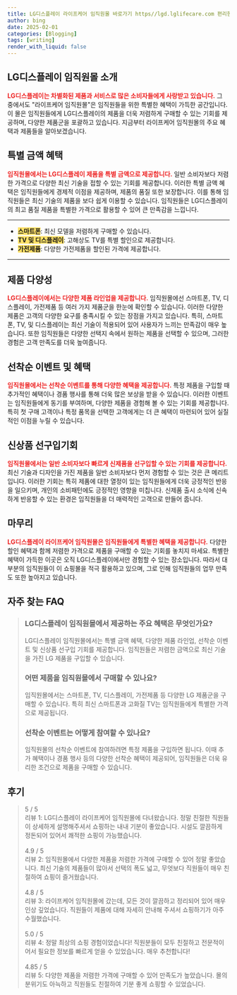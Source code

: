 ```yaml
---
title: LG디스플레이 라이프케어 임직원몰 바로가기 https//lgd.lglifecare.com 편리한 쇼핑
author: bing
date: 2025-02-01
categories: [Blogging]
tags: [writing]
render_with_liquid: false
---
```



<h2 id='LG디스플레이 임직원몰 소개'>LG디스플레이 임직원몰 소개</h2>

<p><b><span style="color: #ee2323;">LG디스플레이는 차별화된 제품과 서비스로 많은 소비자들에게 사랑받고 있습니다.</span></b> 그 중에서도 "라이프케어 임직원몰"은 임직원들을 위한 특별한 혜택이 가득한 공간입니다. 이 몰은 임직원들에게 LG디스플레이의 제품을 더욱 저렴하게 구매할 수 있는 기회를 제공하며, 다양한 제품군을 포괄하고 있습니다. 지금부터 라이프케어 임직원몰의 주요 혜택과 제품들을 알아보겠습니다.</p>

<h2 id='특별 금액 혜택'>특별 금액 혜택</h2>

<p><b><span style="color: #ee2323;">임직원몰에서는 LG디스플레이 제품을 특별 금액으로 제공합니다.</span></b> 일반 소비자보다 저렴한 가격으로 다양한 최신 기술을 접할 수 있는 기회를 제공합니다. 이러한 특별 금액 혜택은 임직원들에게 경제적 이점을 제공하며, 제품의 품질 또한 보장합니다. 이를 통해 임직원들은 최신 기술의 제품을 보다 쉽게 이용할 수 있습니다. 임직원들은 LG디스플레이의 최고 품질 제품을 특별한 가격으로 활용할 수 있어 큰 만족감을 느낍니다.</p>

<hr />

<ul>
    <li><b><span style="background-color: #ffe066;">스마트폰</span></b>: 최신 모델을 저렴하게 구매할 수 있습니다.</li>
    <li><b><span style="background-color: #ffe066;">TV 및 디스플레이</span></b>: 고해상도 TV를 특별 할인으로 제공합니다.</li>
    <li><b><span style="background-color: #ffe066;">가전제품</span></b>: 다양한 가전제품을 할인된 가격에 제공합니다.</li>
</ul>

<hr />

<h2 id='제품 다양성'>제품 다양성</h2>

<p><b><span style="color: #ee2323;">LG디스플레이에서는 다양한 제품 라인업을 제공합니다.</span></b> 임직원몰에선 스마트폰, TV, 디스플레이, 가전제품 등 여러 가지 제품군을 한눈에 확인할 수 있습니다. 이러한 다양한 제품은 고객의 다양한 요구를 충족시킬 수 있는 장점을 가지고 있습니다. 특히, 스마트폰, TV, 및 디스플레이는 최신 기술이 적용되어 있어 사용자가 느끼는 만족감이 매우 높습니다. 또한 임직원들은 다양한 선택지 속에서 원하는 제품을 선택할 수 있으며, 그러한 경험은 고객 만족도를 더욱 높여줍니다.</p>

<h2 id='선착순 이벤트 및 혜택'>선착순 이벤트 및 혜택</h2>

<p><b><span style="color: #ee2323;">임직원몰에서는 선착순 이벤트를 통해 다양한 혜택을 제공합니다.</span></b> 특정 제품을 구입할 때 추가적인 혜택이나 경품 행사를 통해 더욱 많은 보상을 받을 수 있습니다. 이러한 이벤트는 임직원들에게 동기를 부여하며, 다양한 제품을 경험해 볼 수 있는 기회를 제공합니다. 특히 첫 구매 고객이나 특정 품목을 선택한 고객에게는 더 큰 혜택이 마련되어 있어 실질적인 이점을 누릴 수 있습니다.</p>

<h2 id='신상품 선구입기회'>신상품 선구입기회</h2>

<p><b><span style="color: #ee2323;">임직원몰에서는 일반 소비자보다 빠르게 신제품을 선구입할 수 있는 기회를 제공합니다.</span></b> 최신 기술과 디자인을 가진 제품을 일반 소비자보다 먼저 경험할 수 있는 것은 큰 메리트입니다. 이러한 기회는 특히 제품에 대한 열정이 있는 임직원들에게 더욱 긍정적인 반응을 일으키며, 개인의 소비패턴에도 긍정적인 영향을 미칩니다. 신제품 출시 소식에 신속하게 반응할 수 있는 환경은 임직원들을 더 매력적인 고객으로 만들어 줍니다.</p>

<h2 id='마무리'>마무리</h2>

<p><b><span style="color: #ee2323;">LG디스플레이 라이프케어 임직원몰은 임직원들에게 특별한 혜택을 제공합니다.</span></b> 다양한 할인 혜택과 함께 저렴한 가격으로 제품을 구매할 수 있는 기회를 놓치지 마세요. 특별한 혜택이 가득한 이곳은 오직 LG디스플레이에서만 경험할 수 있는 장소입니다. 따라서 대부분의 임직원들이 이 쇼핑몰을 적극 활용하고 있으며, 그로 인해 임직원들의 업무 만족도 또한 높아지고 있습니다.</p>


<h2 id='자주_찾는_FAQ'>자주 찾는 FAQ</h2>
<div itemscope="" itemtype="https://schema.org/FAQPage"> 
<blockquote> 
<div itemscope="" itemprop="mainEntity" itemtype="https://schema.org/Question"> 
<h3 itemprop="name">LG디스플레이 임직원몰에서 제공하는 주요 혜택은 무엇인가요?</h3> 
<div itemscope="" itemprop="acceptedAnswer" itemtype="https://schema.org/Answer"> 
<span itemprop="text"> 
<p>LG디스플레이 임직원몰에서는 특별 금액 혜택, 다양한 제품 라인업, 선착순 이벤트 및 신상품 선구입 기회를 제공합니다. 임직원들은 저렴한 금액으로 최신 기술을 가진 LG 제품을 구입할 수 있습니다.</p> 
</span> 
</div> 
</div> 

<div itemscope="" itemprop="mainEntity" itemtype="https://schema.org/Question"> 
<h3 itemprop="name">어떤 제품을 임직원몰에서 구매할 수 있나요?</h3> 
<div itemscope="" itemprop="acceptedAnswer" itemtype="https://schema.org/Answer"> 
<span itemprop="text"> 
<p>임직원몰에서는 스마트폰, TV, 디스플레이, 가전제품 등 다양한 LG 제품군을 구매할 수 있습니다. 특히 최신 스마트폰과 고화질 TV는 임직원들에게 특별한 가격으로 제공됩니다.</p> 
</span> 
</div> 
</div> 

<div itemscope="" itemprop="mainEntity" itemtype="https://schema.org/Question"> 
<h3 itemprop="name">선착순 이벤트는 어떻게 참여할 수 있나요?</h3> 
<div itemscope="" itemprop="acceptedAnswer" itemtype="https://schema.org/Answer"> 
<span itemprop="text"> 
<p>임직원몰의 선착순 이벤트에 참여하려면 특정 제품을 구입하면 됩니다. 이때 추가 혜택이나 경품 행사 등의 다양한 선착순 혜택이 제공되어, 임직원들은 더욱 유리한 조건으로 제품을 구매할 수 있습니다.</p> 
</span> 
</div> 
</div> 

</blockquote> 
</div>
<h2 id='후기'>후기</h2>
<div itemscope itemtype="https://schema.org/Product">
  <blockquote>
  <div itemprop="review" itemscope itemtype="https://schema.org/Review">
      <div itemprop="reviewRating" itemscope itemtype="https://schema.org/Rating"> <span itemprop="ratingValue">5</span> / <span itemprop="bestRating">5</span> </div>
      <span itemprop="reviewBody">리뷰 1: LG디스플레이 라이프케어 임직원몰에 다녀왔습니다. 정말 친절한 직원들이 상세하게 설명해주셔서 쇼핑하는 내내 기분이 좋았습니다. 시설도 깔끔하게 정돈되어 있어서 쾌적한 쇼핑이 가능했습니다.</span>
  </div>
  <br>
  <div itemprop="review" itemscope itemtype="https://schema.org/Review">
      <div itemprop="reviewRating" itemscope itemtype="https://schema.org/Rating"> <span itemprop="ratingValue">4.9</span> / <span itemprop="bestRating">5</span> </div>
      <span itemprop="reviewBody">리뷰 2: 임직원몰에서 다양한 제품을 저렴한 가격에 구매할 수 있어 정말 좋았습니다. 최신 기술의 제품들이 많아서 선택의 폭도 넓고, 무엇보다 직원들이 매우 친절하여 쇼핑이 즐거웠습니다.</span>
  </div>
  <br>
  <div itemprop="review" itemscope itemtype="https://schema.org/Review">
      <div itemprop="reviewRating" itemscope itemtype="https://schema.org/Rating"> <span itemprop="ratingValue">4.8</span> / <span itemprop="bestRating">5</span> </div>
      <span itemprop="reviewBody">리뷰 3: 라이프케어 임직원몰에 갔는데, 모든 것이 깔끔하고 정리되어 있어 매우 인상 깊었습니다. 직원들이 제품에 대해 자세히 안내해 주셔서 쇼핑하기가 아주 수월했습니다.</span>
  </div>
  <br>
  <div itemprop="review" itemscope itemtype="https://schema.org/Review">
      <div itemprop="reviewRating" itemscope itemtype="https://schema.org/Rating"> <span itemprop="ratingValue">5.0</span> / <span itemprop="bestRating">5</span> </div>
      <span itemprop="reviewBody">리뷰 4: 정말 최상의 쇼핑 경험이었습니다! 직원분들이 모두 친절하고 전문적이어서 필요한 정보를 빠르게 얻을 수 있었습니다. 매우 추천합니다!</span>
  </div>
  <br>
  <div itemprop="review" itemscope itemtype="https://schema.org/Review">
      <div itemprop="reviewRating" itemscope itemtype="https://schema.org/Rating"> <span itemprop="ratingValue">4.85</span> / <span itemprop="bestRating">5</span> </div>
      <span itemprop="reviewBody">리뷰 5: 다양한 제품을 저렴한 가격에 구매할 수 있어 만족도가 높았습니다. 몰의 분위기도 아늑하고 직원들도 친절하여 기분 좋게 쇼핑할 수 있었습니다.</span>
  </div>
  </blockquote>
</div>
